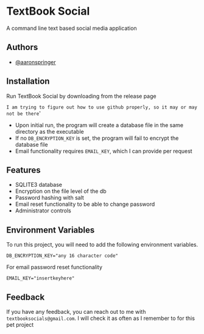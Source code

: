 # TextBook Social

A command line text based social media application


## Authors

- [@aaronspringer](https://www.github.com/aaronspringer)

## Installation

Run TextBook Social by downloading from the release page

`I am trying to figure out how to use github properly, so it may or may not be there`'

- Upon initial run, the program will create a database file in the same directory as the executable
- If no ```DB_ENCRYPTION_KEY``` is set, the program will fail to encrypt the database file
- Email functionality requires ```EMAIL_KEY```, which I can provide per request

## Features

- SQLITE3 database
- Encryption on the file level of the db
- Password hashing with salt
- Email reset functionality to be able to change password
- Administrator controls

## Environment Variables

To run this project, you will need to add the following environment variables.

`DB_ENCRYPTION_KEY="any 16 character code"`

For email password reset functionality

`EMAIL_KEY="insertkeyhere"`

## Feedback

If you have any feedback, you can reach out to me with ```textbooksocials@gmail.com```.
I will check it as often as I remember to for this pet project
